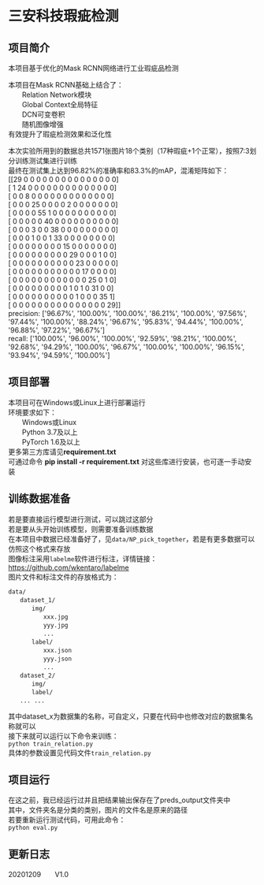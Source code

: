 # 三安科技瑕疵检测
## 项目简介
本项目基于优化的Mask RCNN网络进行工业瑕疵品检测  

本项目在Mask RCNN基础上结合了：  
　　Relation Network模块  
　　Global Context全局特征  
　　DCN可变卷积  
　　随机图像增强  
有效提升了瑕疵检测效果和泛化性  
  
本次实验所用到的数据总共1571张图片18个类别（17种瑕疵+1个正常），按照7:3划分训练测试集进行训练  
最终在测试集上达到96.82%的准确率和83.3%的mAP，混淆矩阵如下：  
[[29  0  0  0  0  0  0  0  0  0  0  0  0  0  0  0]  
 [ 1 24  0  0  0  0  0  0  0  0  0  0  0  0  0  0]  
 [ 0  0  8  0  0  0  0  0  0  0  0  0  0  0  0  0]  
 [ 0  0  0 25  0  0  0  0  2  0  0  0  0  0  0  0]  
 [ 0  0  0  0 55  1  0  0  0  0  0  0  0  0  0  0]  
 [ 0  0  0  0  0 40  0  0  0  0  0  0  0  0  0  0]  
 [ 0  0  0  3  0  0 38  0  0  0  0  0  0  0  0  0]  
 [ 0  0  0  1  0  0  1 33  0  0  0  0  0  0  0  0]  
 [ 0  0  0  0  0  0  0  0 15  0  0  0  0  0  0  0]  
 [ 0  0  0  0  0  0  0  0  0 29  0  0  0  1  0  0]  
 [ 0  0  0  0  0  0  0  0  0  0 23  0  0  0  0  0]  
 [ 0  0  0  0  0  0  0  0  0  0  0 17  0  0  0  0]  
 [ 0  0  0  0  0  0  0  0  0  0  0  0 25  0  1  0]  
 [ 0  0  0  0  0  0  0  0  0  1  0  1  0 31  0  0]  
 [ 0  0  0  0  0  0  0  0  0  0  1  0  0  0 35  1]  
 [ 0  0  0  0  0  0  0  0  0  0  0  0  0  0  0 29]]  
precision: ['96.67%', '100.00%', '100.00%', '86.21%', '100.00%', '97.56%', '97.44%', '100.00%', '88.24%', '96.67%', '95.83%', '94.44%', '100.00%', '96.88%', '97.22%', '96.67%']  
recall: ['100.00%', '96.00%', '100.00%', '92.59%', '98.21%', '100.00%', '92.68%', '94.29%', '100.00%', '96.67%', '100.00%', '100.00%', '96.15%', '93.94%', '94.59%', '100.00%']  



## 项目部署
本项目可在Windows或Linux上进行部署运行  
环境要求如下：  
　　Windows或Linux  
　　Python 3.7及以上  
　　PyTorch 1.6及以上  
更多第三方库请见**requirement.txt**  
可通过命令 **pip install -r requirement.txt** 对这些库进行安装，也可逐一手动安装  

## 训练数据准备
若是要直接运行模型进行测试，可以跳过这部分  
若是要从头开始训练模型，则需要准备训练数据  
在本项目中数据已经准备好了，见`data/NP_pick_together`，若是有更多数据可以仿照这个格式来存放   
图像标注采用`labelme`软件进行标注，详情链接：https://github.com/wkentaro/labelme  
图片文件和标注文件的存放格式为：  
~~~~
data/  
　　dataset_1/  
　　　　img/  
　　　　　　xxx.jpg  
　　　　　　yyy.jpg  
　　　　　　...  
　　　　label/  
　　　　　　xxx.json  
　　　　　　yyy.json  
　　　　　　...  
　　dataset_2/  
　　　　img/  
　　　　label/   
　　... ...  
~~~~
其中dataset_x为数据集的名称，可自定义，只要在代码中也修改对应的数据集名称就可以  
接下来就可以运行以下命令来训练：  
`python train_relation.py`   
具体的参数设置见代码文件`train_relation.py`


## 项目运行
在这之前，我已经运行过并且把结果输出保存在了preds_output文件夹中  
其中，文件夹名是分类的类别，图片的文件名是原来的路径  
若要重新运行测试代码，可用此命令：  
`python eval.py`    

## 更新日志
20201209　　V1.0
